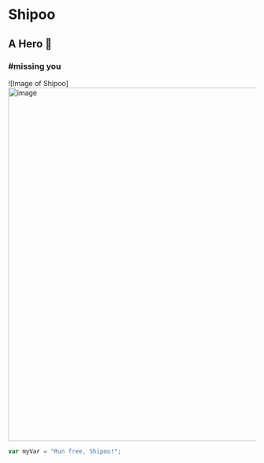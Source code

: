 # Shipoo
## A Hero :dog:
### #missing you
![Image of Shipoo] <img width="716" alt="image" src="https://github.com/casc-hivem/skills--communicate-using-markdown/assets/138558655/33ad9f4a-a799-47f2-beb3-a4bd3afc1d08">
``` javascript
var myVar = "Run free, Shipoo!";
```
